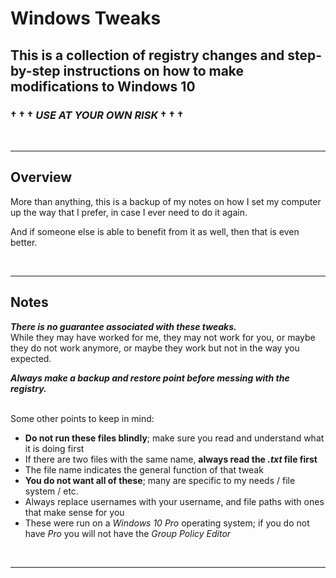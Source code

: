 
# Windows Tweaks


## This is a collection of registry changes and step-by-step instructions on how to make modifications to Windows 10


### † † † _USE AT YOUR OWN RISK_ † † †


&nbsp;

----


## Overview

More than anything, this is a backup of my notes on how I set my computer up the way that I prefer, in case I ever need to do it again.

And if someone else is able to benefit from it as well, then that is even better.


&nbsp;

----


## Notes

**_There is no guarantee associated with these tweaks._** 
\
While they may have worked for me, they may not work for you, or maybe they do not work anymore, or maybe they work but not in the way you expected.

**_Always make a backup and restore point before messing with the registry._**

\
Some other points to keep in mind:

- **Do not run these files blindly**; make sure you read and understand what it is doing first
- If there are two files with the same name, **always read the _.txt_ file first**
- The file name indicates the general function of that tweak
- **You do not want all of these**; many are specific to my needs / file system / etc.
- Always replace usernames with your username, and file paths with ones that make sense for you
- These were run on a _Windows 10 Pro_ operating system; if you do not have _Pro_ you will not have the _Group Policy Editor_


&nbsp;

----
